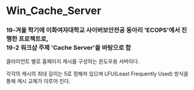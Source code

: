 # Win_Cache_Server
<h3>19-겨울 학기에 이화여자대학교 사이버보안전공 동아리 'ECOPS'에서 진행한 프로젝트로, <br>
19-2 워크샵 주제 'Cache Server'을 바탕으로 함</h3>


클라이언트 별로 홈페이지 캐시를 구성하는 윈도우용 서버이다. 

각각의 캐시의 최대 길이는 5로 정해져 있으며 LFU(Least Frequently Used) 방식을 통해 캐시 교체가 이루어 진다.
